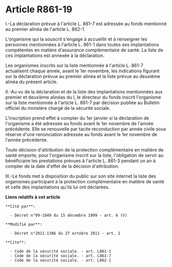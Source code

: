 # Article R861-19

I.-La déclaration prévue à l'article L. 861-7 est adressée au fonds mentionné au premier alinéa de l'article L. 862-1. 

L'organisme qui la souscrit s'engage à accueillir et à renseigner les personnes mentionnées à l'article L. 861-1 dans toutes
ses implantations compétentes en matière d'assurance complémentaire de santé. La liste de ces implantations est annexée à la
déclaration. 

Les organismes inscrits sur la liste mentionnée à l'article L. 861-7 actualisent chaque année, avant le 1er novembre, les
indications figurant sur la déclaration prévue au premier alinéa et la liste prévue au deuxième alinéa du présent article. 

II.-Au vu de la déclaration et de la liste des implantations mentionnées aux premier et deuxième alinéas du I, le directeur
du fonds inscrit l'organisme sur la liste mentionnée à l'article L. 861-7 par décision publiée au Bulletin officiel du
ministère chargé de la sécurité sociale. 

L'inscription prend effet à compter du 1er janvier si la déclaration de l'organisme a été adressée au fonds avant le 1er
novembre de l'année précédente. Elle se renouvelle par tacite reconduction par année civile sous réserve d'une renonciation
adressée au fonds avant le 1er novembre de l'année précédente. 

Toute décision d'attribution de la protection complémentaire en matière de santé emporte, pour l'organisme inscrit sur la
liste, l'obligation de servir au bénéficiaire les prestations prévues à l'article L. 861-3 pendant un an à compter de la date
d'effet de la décision d'attribution. 

III.-Le fonds met à disposition du public sur son site internet la liste des organismes participant à la protection
complémentaire en matière de santé et celle des implantations qu'ils lui ont déclarées.

**Liens relatifs à cet article**

	**Cité par**:

	  - Décret n°99-1049 du 15 décembre 1999 - art. 6 (V)

	**Modifié par**:

	  - Décret n°2011-1386 du 27 octobre 2011 - art. 1

	**Cite**:

	  - Code de la sécurité sociale. - art. L861-1
	  - Code de la sécurité sociale. - art. L861-7
	  - Code de la sécurité sociale. - art. L862-1
